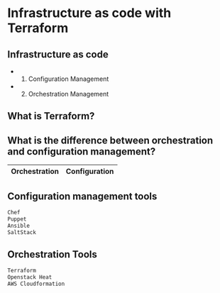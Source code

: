 # Infrastructure as code with Terraform

## Infrastructure as code 
- 1. Configuration Management 
- 2. Orchestration Management 

## What is Terraform?
## What is the difference between orchestration and configuration management?
Orchestration|Configuration
----|----


## Configuration management tools 
```bash
Chef
Puppet 
Ansible
SaltStack
```

## Orchestration Tools 
```bash
Terraform
Openstack Heat 
AWS Cloudformation
```

